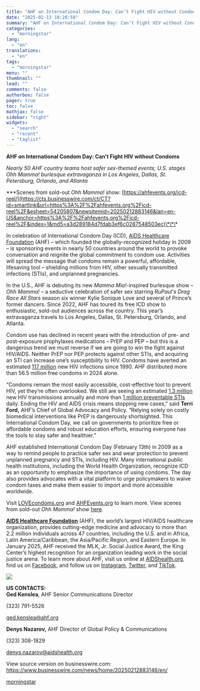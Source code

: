 ```yaml
---
title: "AHF on International Condom Day: Can’t Fight HIV without Condoms"
date: "2025-02-13 10:20:58"
summary: "AHF on International Condom Day: Can’t Fight HIV without Condoms Nearly 50 AHF country teams host safer sex-themed events; U.S. stages Ohh Mamma! burlesque extravaganza in Los Angeles, Dallas, St. Petersburg, Orlando, and Atlanta ***Scenes from sold-out Ohh Mamma! show: https://ahfevents.org/icd-reel/*** In celebration of International Condom Day (ICD), AIDS Healthcare..."
categories:
  - "morningstar"
lang:
  - "en"
translations:
  - "en"
tags:
  - "morningstar"
menu: ""
thumbnail: ""
lead: ""
comments: false
authorbox: false
pager: true
toc: false
mathjax: false
sidebar: "right"
widgets:
  - "search"
  - "recent"
  - "taglist"
---
```


**AHF on International Condom Day: Can’t Fight HIV without Condoms**

*Nearly 50 AHF country teams host safer sex-themed events; U.S. stages Ohh Mamma! burlesque extravaganza in Los Angeles, Dallas, St. Petersburg, Orlando, and Atlanta*

\*\*\*Scenes from sold-out *Ohh Mamma!* show: [https://ahfevents.org/icd-reel/](https://cts.businesswire.com/ct/CT?id=smartlink&url=https%3A%2F%2Fahfevents.org%2Ficd-reel%2F&esheet=54205807&newsitemid=20250212883146&lan=en-US&anchor=https%3A%2F%2Fahfevents.org%2Ficd-reel%2F&index=1&md5=a3d289184d7fdab3ef6c0287548503ec)\*\*\*

In celebration of International Condom Day (ICD), [AIDS Healthcare Foundation](https://cts.businesswire.com/ct/CT?id=smartlink&url=http%3A%2F%2Faidshealth.org%2F&esheet=54205807&newsitemid=20250212883146&lan=en-US&anchor=AIDS+Healthcare+Foundation&index=2&md5=00261d5af983934d415e7d01dbbf2139) (AHF) – which founded the globally-recognized holiday in 2009 – is sponsoring events in nearly 50 countries around the world to provoke conversation and reignite the global commitment to condom use. Activities will spread the message that condoms remain a powerful, affordable, lifesaving tool – shielding millions from HIV, other sexually transmitted infections (STIs), and unplanned pregnancies.

In the U.S., AHF is debuting its new *Mamma Mia!*-inspired burlesque show – *Ohh Mamma!* – a seductive celebration of safer sex starring *RuPaul's Drag Race All Stars* season six winner Kylie Sonique Love and several of Prince’s former dancers. Since 2022, AHF has toured its free ICD show to enthusiastic, sold-out audiences across the country. This year’s extravaganza travels to Los Angeles, Dallas, St. Petersburg, Orlando, and Atlanta.

Condom use has declined in recent years with the introduction of pre- and post-exposure prophylaxes medications – PrEP and PEP – but this is a dangerous trend we must reverse if we are going to win the fight against HIV/AIDS. Neither PrEP nor PEP protects against other STIs, and acquiring an STI can increase one’s susceptibility to HIV. Condoms have averted an estimated [117 million](https://cts.businesswire.com/ct/CT?id=smartlink&url=https%3A%2F%2Fwww.who.int%2Fnews-room%2Ffact-sheets%2Fdetail%2Fcondoms&esheet=54205807&newsitemid=20250212883146&lan=en-US&anchor=117+million&index=3&md5=0f4d0cb9869590be7d11b512a9687ef0) new HIV infections since 1990. AHF distributed more than 56.5 million free condoms in 2024 alone.

“Condoms remain the most easily accessible, cost-effective tool to prevent HIV, yet they’re often overlooked. We still are seeing an estimated [1.3 million](https://cts.businesswire.com/ct/CT?id=smartlink&url=https%3A%2F%2Fwww.unaids.org%2Fsites%2Fdefault%2Ffiles%2Fmedia_asset%2FUNAIDS_FactSheet_en.pdf&esheet=54205807&newsitemid=20250212883146&lan=en-US&anchor=1.3+million&index=4&md5=81fcf5157cc524e98dc7c5c53579bff8) new HIV transmissions annually and more than [1 million preventable STIs](https://cts.businesswire.com/ct/CT?id=smartlink&url=https%3A%2F%2Fwww.who.int%2Fnews-room%2Ffact-sheets%2Fdetail%2Fsexually-transmitted-infections-%2528stis%2529&esheet=54205807&newsitemid=20250212883146&lan=en-US&anchor=1+million+preventable+STIs&index=5&md5=0e124e5bc8b99395921eec4321fbc242) daily. Ending the HIV and AIDS crisis means stopping new cases,” said **Terri Ford,** AHF’s Chief of Global Advocacy and Policy. “Relying solely on costly biomedical interventions like PrEP is dangerously shortsighted. This International Condom Day, we call on governments to prioritize free or affordable condoms and robust education efforts, ensuring everyone has the tools to stay safer and healthier.”

AHF established International Condom Day (February 13th) in 2009 as a way to remind people to practice safer sex and wear protection to prevent unplanned pregnancy and STIs, including HIV. Many international public health institutions, including the World Health Organization, recognize ICD as an opportunity to emphasize the importance of using condoms. The day also provides advocates with a vital platform to urge policymakers to waive condom taxes and make them easier to import and more accessible worldwide.

Visit [LOVEcondoms.org](https://cts.businesswire.com/ct/CT?id=smartlink&url=http%3A%2F%2Flovecondoms.org%2F&esheet=54205807&newsitemid=20250212883146&lan=en-US&anchor=LOVEcondoms.org&index=6&md5=bffd85b0b3df27143a5d76fa8d501797) and [AHFEvents.org](https://cts.businesswire.com/ct/CT?id=smartlink&url=http%3A%2F%2Fahfevents.org%2F&esheet=54205807&newsitemid=20250212883146&lan=en-US&anchor=AHFEvents.org&index=7&md5=3f4dd226b9e6d099e905309edc84752b) to learn more. View scenes from sold-out *Ohh Mamma!* show [here](https://cts.businesswire.com/ct/CT?id=smartlink&url=https%3A%2F%2Fahfevents.org%2Ficd-reel%2F&esheet=54205807&newsitemid=20250212883146&lan=en-US&anchor=here&index=8&md5=be53ca7623e6362849941d46c839dad5).

[**AIDS Healthcare Foundation**](https://cts.businesswire.com/ct/CT?id=smartlink&url=http%3A%2F%2Fwww.aidshealth.org%2F&esheet=54205807&newsitemid=20250212883146&lan=en-US&anchor=AIDS+Healthcare+Foundation&index=9&md5=b9e76b94da28d4a117e23b9336e41b94) (AHF), the world’s largest HIV/AIDS healthcare organization, provides cutting-edge medicine and advocacy to more than 2.2 million individuals across 47 countries, including the U.S. and in Africa, Latin America/Caribbean, the Asia/Pacific Region, and Eastern Europe. In January 2025, AHF received the MLK, Jr. Social Justice Award, the King Center’s highest recognition for an organization leading work in the social justice arena. To learn more about AHF, visit us online at [AIDShealth.org](https://cts.businesswire.com/ct/CT?id=smartlink&url=http%3A%2F%2Fwww.aidshealth.org%2F&esheet=54205807&newsitemid=20250212883146&lan=en-US&anchor=AIDShealth.org&index=10&md5=32ed6ff58afc9b4d354033653fc22928), find us on [Facebook](https://cts.businesswire.com/ct/CT?id=smartlink&url=http%3A%2F%2Fwww.facebook.com%2Faidshealth&esheet=54205807&newsitemid=20250212883146&lan=en-US&anchor=Facebook&index=11&md5=f77218ec19048785add9ebf3bcbbb170), and follow us on [Instagram](https://cts.businesswire.com/ct/CT?id=smartlink&url=https%3A%2F%2Fwww.instagram.com%2Faidshealthcare%2F&esheet=54205807&newsitemid=20250212883146&lan=en-US&anchor=Instagram&index=12&md5=083930d8a2a8496e73dcc16bec607488), [Twitter](https://cts.businesswire.com/ct/CT?id=smartlink&url=https%3A%2F%2Ftwitter.com%2Faidshealthcare&esheet=54205807&newsitemid=20250212883146&lan=en-US&anchor=Twitter&index=13&md5=a4cabf8cc3cbe5d2815c2de5155fa2f0), and [TikTok](https://cts.businesswire.com/ct/CT?id=smartlink&url=https%3A%2F%2Fwww.tiktok.com%2F%40aidshealthcare&esheet=54205807&newsitemid=20250212883146&lan=en-US&anchor=TikTok&index=14&md5=a77d8ee6985acf5c1fdd6e5b42199939).

 ![](https://cts.businesswire.com/ct/CT?id=bwnews&sty=20250212883146r1&sid=mstr3&distro=nx&lang=en)

**US CONTACTS:**  
**Ged Kenslea**, AHF Senior Communications Director
  
(323) 791-5526
  
[ged.kenslea@ahf.org](mailto:ged.kenslea@ahf.org)

**Denys Nazarov,** AHF Director of Global Policy & Communications
  
(323) 308-1829
  
[denys.nazarov@aidshealth.org](mailto:denys.nazarov@aidshealth.org)

View source version on businesswire.com: <https://www.businesswire.com/news/home/20250212883146/en/>

[morningstar](https://www.morningstar.com/news/business-wire/20250212883146/ahf-on-international-condom-day-cant-fight-hiv-without-condoms)

